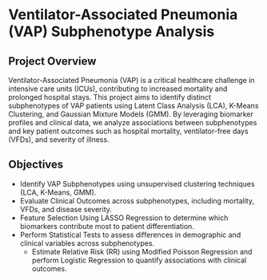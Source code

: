 # Ventilator-Associated Pneumonia (VAP) Subphenotype Analysis

## Project Overview

Ventilator-Associated Pneumonia (VAP) is a critical healthcare challenge in intensive care units (ICUs), contributing to increased mortality and prolonged hospital stays. This project aims to identify distinct subphenotypes of VAP patients using Latent Class Analysis (LCA), K-Means Clustering, and Gaussian Mixture Models (GMM). By leveraging biomarker profiles and clinical data, we analyze associations between subphenotypes and key patient outcomes such as hospital mortality, ventilator-free days (VFDs), and severity of illness.

## Objectives
- Identify VAP Subphenotypes using unsupervised clustering techniques (LCA, K-Means, GMM).
- Evaluate Clinical Outcomes across subphenotypes, including mortality, VFDs, and disease severity.
- Feature Selection Using LASSO Regression to determine which biomarkers contribute most to patient differentiation.
- Perform Statistical Tests to assess differences in demographic and clinical variables across subphenotypes.
    - Estimate Relative Risk (RR) using Modified Poisson Regression and perform Logistic Regression to quantify associations with clinical outcomes.